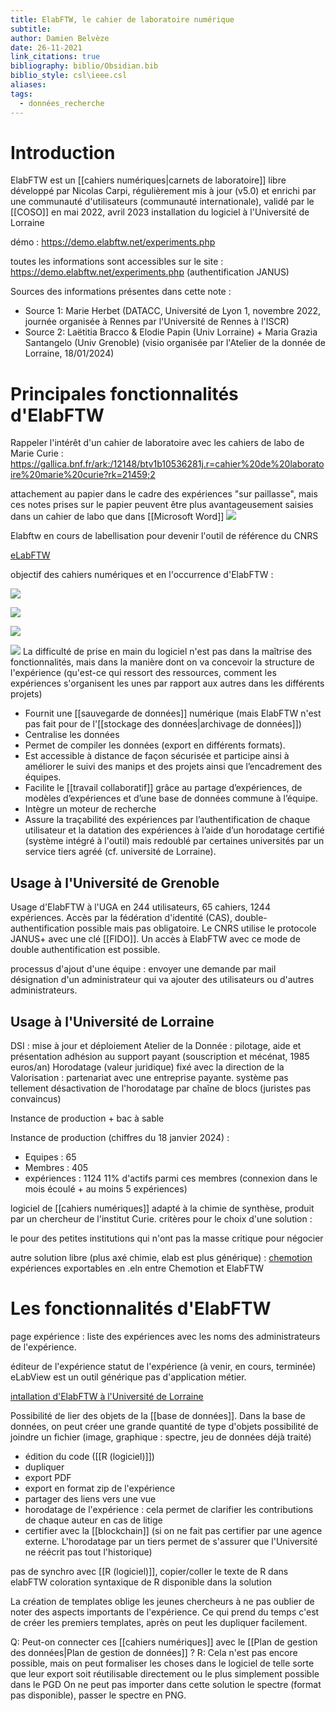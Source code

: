 ```yaml
---
title: ElabFTW, le cahier de laboratoire numérique
subtitle: 
author: Damien Belvèze
date: 26-11-2021
link_citations: true
bibliography: biblio/Obsidian.bib
biblio_style: csl\ieee.csl
aliases: 
tags:
  - données_recherche
---
```


# Introduction

ElabFTW est un [[cahiers numériques|carnets de laboratoire]] libre développé par Nicolas Carpi, régulièrement mis à jour (v5.0) et enrichi par une communauté d'utilisateurs (communauté internationale),  validé par le [[COSO]] en mai 2022, avril 2023 installation du logiciel à l'Université de Lorraine

démo : https://demo.elabftw.net/experiments.php

toutes les informations sont accessibles sur le site : https://demo.elabftw.net/experiments.php (authentification JANUS)

Sources des informations présentes dans cette note : 

- Source 1: Marie Herbet (DATACC, Université de Lyon 1, novembre 2022, journée organisée à Rennes par l'Université de Rennes à l'ISCR)
- Source 2: Laëtitia Bracco & Elodie Papin (Univ Lorraine) + Maria Grazia Santangelo (Univ Grenoble) (visio organisée par l'Atelier de la donnée de Lorraine, 18/01/2024)

# Principales fonctionnalités d'ElabFTW

Rappeler l'intérêt d'un cahier de laboratoire avec les cahiers de labo de Marie Curie : 
https://gallica.bnf.fr/ark:/12148/btv1b10536281j.r=cahier%20de%20laboratoire%20marie%20curie?rk=21459;2

attachement au papier dans le cadre des expériences "sur paillasse", mais ces notes  prises sur le papier peuvent être plus avantageusement saisies dans un cahier de labo que dans [[Microsoft Word]]
![](fonctions_cahier_labo.JPG)

Elabftw en cours de labellisation pour devenir l'outil de référence du CNRS

[eLabFTW](https://datacc.elab.one/login.php)

objectif des cahiers numériques et en l'occurrence d'ElabFTW : 

![](elabftw1.JPG)

![](ElabFTW2.JPG)

![](ElabFTW3.JPG)

![](ElabFTW5.JPG)
La difficulté de prise en main du logiciel n'est pas dans la maîtrise des fonctionnalités, mais dans la manière dont on va concevoir la structure de l'expérience (qu'est-ce qui ressort des ressources, comment les expériences s'organisent les unes par rapport aux autres dans les différents projets)

- Fournit une [[sauvegarde de données]] numérique (mais ElabFTW n'est pas fait pour de l'[[stockage des données|archivage de données]])
-   Centralise les données
-   Permet de compiler les données (export en différents formats).
-   Est accessible à distance de façon sécurisée et participe ainsi à améliorer le suivi des manips et des projets ainsi que l’encadrement des équipes.
-   Facilite le [[travail collaboratif]] grâce au partage d’expériences, de modèles d’expériences et d’une base de données commune à l’équipe.
-   Intègre un moteur de recherche
-   Assure la traçabilité des expériences par l’authentification de chaque utilisateur et la datation des expériences à l’aide d’un horodatage certifié (système intégré à l'outil) mais redoublé par certaines universités par un service tiers agréé (cf. université de Lorraine).

## Usage à l'Université de Grenoble

Usage d'ElabFTW à l'UGA en 244 utilisateurs, 65 cahiers, 1244 expériences. Accès par la fédération d'identité (CAS), double-authentification possible mais pas obligatoire.
Le CNRS utilise le protocole JANUS+ avec une clé [[FIDO]]. Un accès à ElabFTW avec ce mode de double authentification est possible.

processus d'ajout d'une équipe : envoyer une demande par mail
désignation d'un administrateur qui va ajouter des utilisateurs ou d'autres administrateurs.

## Usage à l'Université de Lorraine

DSI : mise à jour et déploiement
Atelier de la Donnée : pilotage, aide et présentation
adhésion au support payant (souscription et mécénat, 1985 euros/an)
Horodatage (valeur juridique) fixé avec la direction de la Valorisation : partenariat avec une entreprise payante. système pas tellement 
désactivation de l'horodatage par chaîne de blocs (juristes pas convaincus)

Instance de production + bac à sable

Instance de production (chiffres du 18 janvier 2024) : 
- Equipes : 65 
- Membres : 405 
- expériences : 1124 
11% d'actifs parmi ces membres (connexion dans le mois écoulé + au moins 5 expériences)


logiciel de [[cahiers numériques]] adapté à la chimie de synthèse, produit par un chercheur de l'institut Curie.
critères pour le choix d'une solution : 

le pour des petites institutions qui n'ont pas la masse critique pour négocier

autre solution libre (plus axé chimie, elab est plus générique) : [chemotion](https://pubchem.ncbi.nlm.nih.gov/source/1195)
expériences exportables en .eln entre Chemotion et ElabFTW

# Les fonctionnalités d'ElabFTW 

page expérience : liste des expériences avec les noms des administrateurs de l'expérience.




éditeur de l'expérience
statut de l'expérience (à venir, en cours, terminée)
eLabView est un outil générique pas d'application métier.

[intallation d'ElabFTW à l'Université de Lorraine](https://factuel.univ-lorraine.fr/node/23166) 

Possibilité de lier des objets de la [[base de données]]. 
Dans la base de données, on peut créer une grande quantité de type d'objets
possibilité de joindre un fichier (image, graphique : spectre, jeu de données déjà traité)

- édition du code ([[R (logiciel)]])
- dupliquer 
- export PDF
- export en format zip de l'expérience
- partager des liens vers une vue
- horodatage de l'expérience : cela permet de clarifier les contributions de chaque auteur en cas de litige
- certifier avec la [[blockchain]] (si on ne fait pas certifier par une agence externe. L'horodatage par un tiers permet de s'assurer que l'Université ne réécrit pas tout l'historique)

pas de synchro avec [[R (logiciel)]], copier/coller le texte de R dans elabFTW
coloration syntaxique de R disponible dans la solution

La création de templates oblige les jeunes chercheurs à ne pas oublier de noter des aspects importants de l'expérience.
Ce qui prend du temps c'est de créer les premiers templates, après on peut les dupliquer facilement.

Q: Peut-on connecter ces [[cahiers numériques]] avec le [[Plan de gestion des données|Plan de gestion de données]] ? 
R: Cela n'est pas encore possible, mais on peut formaliser les choses dans le logiciel de telle sorte que leur export soit réutilisable directement ou le plus simplement possible dans le PGD
On ne peut pas importer dans cette solution le spectre (format pas disponible), passer le spectre en PNG. 


